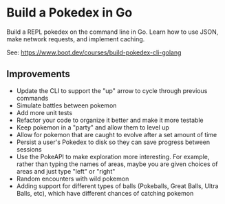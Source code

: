 # Build a Pokedex in Go

Build a REPL pokedex on the command line in Go. Learn how to use JSON,
make network requests, and implement caching.

See: https://www.boot.dev/courses/build-pokedex-cli-golang

## Improvements

* Update the CLI to support the "up" arrow to cycle through previous commands
* Simulate battles between pokemon
* Add more unit tests
* Refactor your code to organize it better and make it more testable
* Keep pokemon in a "party" and allow them to level up
* Allow for pokemon that are caught to evolve after a set amount of time
* Persist a user's Pokedex to disk so they can save progress between sessions
* Use the PokeAPI to make exploration more interesting. For example, rather than typing the names of areas, maybe you are given choices of areas and just type "left" or "right"
* Random encounters with wild pokemon
* Adding support for different types of balls (Pokeballs, Great Balls, Ultra Balls, etc), which have different chances of catching pokemon
